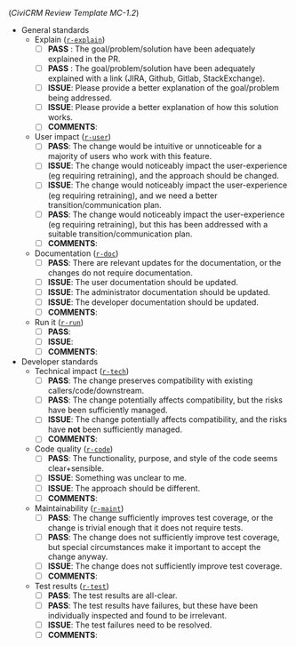 (*CiviCRM Review Template MC-1.2*)

<!-- In each category, choose the option that most applies. Optionally, provide more details or explanation in the "Comments". -->
* General standards
    * Explain ([`r-explain`](https://docs.civicrm.org/dev/en/latest/standards/review/#r-explain))
        * [ ] __PASS__ : The goal/problem/solution have been adequately explained in the PR.
        * [ ] __PASS__ : The goal/problem/solution have been adequately explained with a link (JIRA, Github, Gitlab, StackExchange).
        * [ ] __ISSUE__: Please provide a better explanation of the goal/problem being addressed.
        * [ ] __ISSUE__: Please provide a better explanation of how this solution works.
        * [ ] __COMMENTS__: <!-- optional -->
    * User impact ([`r-user`](https://docs.civicrm.org/dev/en/latest/standards/review/#r-user))
        * [ ] __PASS__: The change would be intuitive or unnoticeable for a majority of users who work with this feature.
        * [ ] __ISSUE__: The change would noticeably impact the user-experience (eg requiring retraining), and the approach should be changed.
        * [ ] __ISSUE__: The change would noticeably impact the user-experience (eg requiring retraining), and we need a better transition/communication plan.
        * [ ] __PASS__: The change would noticeably impact the user-experience (eg requiring retraining), but this has been addressed with a suitable transition/communication plan.
        * [ ] __COMMENTS__: <!-- optional -->
    * Documentation ([`r-doc`](https://docs.civicrm.org/dev/en/latest/standards/review/#r-doc))
        * [ ] __PASS__: There are relevant updates for the documentation, or the changes do not require documentation.
        * [ ] __ISSUE__: The user documentation should be updated.
        * [ ] __ISSUE__: The administrator documentation should be updated.
        * [ ] __ISSUE__: The developer documentation should be updated.
        * [ ] __COMMENTS__: <!-- optional -->
    * Run it ([`r-run`](https://docs.civicrm.org/dev/en/latest/standards/review/#r-run))
        * [ ] __PASS__: <!-- describe how you ran it -->
        * [ ] __ISSUE__: <!-- describe how you ran it -->
        * [ ] __COMMENTS__: <!-- optional -->
* Developer standards
    * Technical impact ([`r-tech`](https://docs.civicrm.org/dev/en/latest/standards/review/#r-tech))
        * [ ] __PASS__: The change preserves compatibility with existing callers/code/downstream.
        * [ ] __PASS__: The change potentially affects compatibility, but the risks have been sufficiently managed.
        * [ ] __ISSUE__: The change potentially affects compatibility, and the risks have **not** been sufficiently managed.
        * [ ] __COMMENTS__: <!-- optional -->
    * Code quality ([`r-code`](https://docs.civicrm.org/dev/en/latest/standards/review/#r-code))
        * [ ] __PASS__: The functionality, purpose, and style of the code seems clear+sensible.
        * [ ] __ISSUE__: Something was unclear to me.
        * [ ] __ISSUE__: The approach should be different.
        * [ ] __COMMENTS__: <!-- optional -->
    * Maintainability ([`r-maint`](https://docs.civicrm.org/dev/en/latest/standards/review/#r-maint))
        * [ ] __PASS__: The change sufficiently improves test coverage, or the change is trivial enough that it does not require tests.
        * [ ] __PASS__: The change does not sufficiently improve test coverage, but special circumstances make it important to accept the change anyway.
        * [ ] __ISSUE__: The change does not sufficiently improve test coverage.
        * [ ] __COMMENTS__: <!-- optional -->
    * Test results ([`r-test`](https://docs.civicrm.org/dev/en/latest/standards/review/#r-test))
        * [ ] __PASS__: The test results are all-clear.
        * [ ] __PASS__: The test results have failures, but these have been individually inspected and found to be irrelevant.
        * [ ] __ISSUE__: The test failures need to be resolved.
        * [ ] __COMMENTS__: <!-- optional -->

